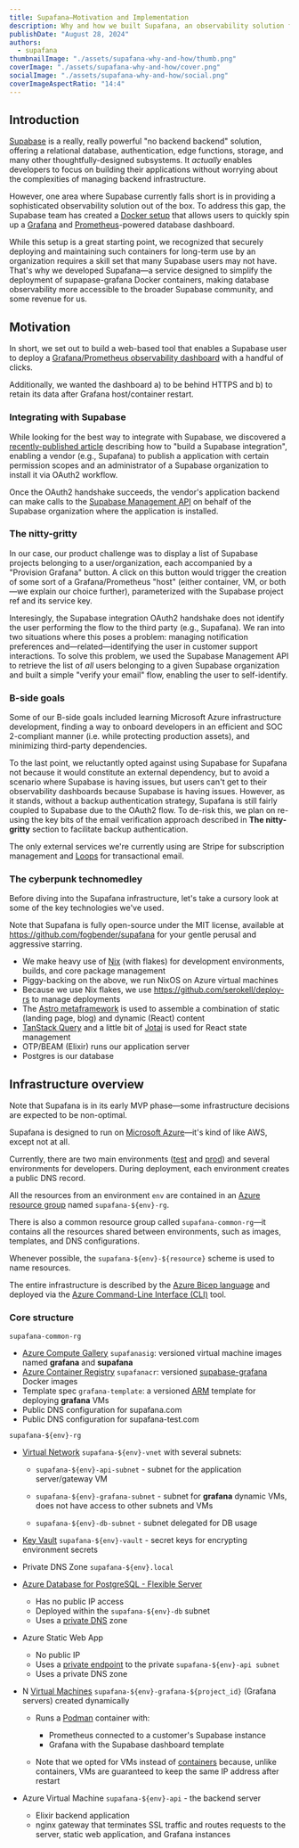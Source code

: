 ```yaml
---
title: Supafana—Motivation and Implementation
description: Why and how we built Supafana, an observability solution for Supabase that wraps the Grafana and Prometheus Docker recipe from Supabase
publishDate: "August 28, 2024"
authors:
  - supafana
thumbnailImage: "./assets/supafana-why-and-how/thumb.png"
coverImage: "./assets/supafana-why-and-how/cover.png"
socialImage: "./assets/supafana-why-and-how/social.png"
coverImageAspectRatio: "14:4"
---
```


## Introduction

[Supabase](https://supabase.com) is a really, really powerful "no backend backend" solution, offering a relational database, authentication, edge functions, storage, and many other thoughtfully-designed subsystems. It _actually_ enables developers to focus on building their applications without worrying about the complexities of managing backend infrastructure.

However, one area where Supabase currently falls short is in providing a sophisticated observability solution out of the box. To address this gap, the Supabase team has created a [Docker setup](https://github.com/supabase/supabase-grafana) that allows users to quickly spin up a [Grafana](https://grafana.com/) and [Prometheus](https://prometheus.io/)-powered database dashboard.

While this setup is a great starting point, we recognized that securely deploying and maintaining such containers for long-term use by an organization requires a skill set that many Supabase users may not have. That's why we developed Supafana—a service designed to simplify the deployment of supapase-grafana Docker containers, making database observability more accessible to the broader Supabase community, and some revenue for us.

## Motivation

In short, we set out to build a web-based tool that enables a Supabase user to deploy a [Grafana/Prometheus observability dashboard](https://github.com/supabase/grafana-dashboards) with a handful of clicks.

Additionally, we wanted the dashboard a) to be behind HTTPS and b) to retain its data after Grafana host/container restart.

### Integrating with Supabase

While looking for the best way to integrate with Supabase, we discovered a [recently-published article](https://supabase.com/docs/guides/platform/oauth-apps/build-a-supabase-integration) describing how to "build a Supabase integration", enabling a vendor (e.g., Supafana) to publish a application with certain permission scopes and an administrator of a Supabase organization to install it via OAuth2 workflow.

Once the OAuth2 handshake succeeds, the vendor's application backend can make calls to the [Supabase Management API](https://supabase.com/docs/reference/api/introduction) on behalf of the Supabase organization where the application is installed.

### The nitty-gritty

In our case, our product challenge was to display a list of Supabase projects belonging to a user/organization, each accompanied by a "Provision Grafana" button. A click on this button would trigger the creation of some sort of a Grafana/Prometheus "host" (either container, VM, or both—we explain our choice further), parameterized with the Supabase project ref and its service key.

Interesingly, the Supabase integration OAuth2 handshake does not identify the user performing the flow to the third party (e.g., Supafana). We ran into two situations where this poses a problem: managing notification preferences and—related—identifying the user in customer support interactions. To solve this problem, we used the Supabase Management API to retrieve the list of _all_ users belonging to a given Supabase organization and built a simple "verify your email" flow, enabling the user to self-identify.

### B-side goals

Some of our B-side goals included learning Microsoft Azure infrastructure development, finding a way to onboard developers in an efficient and SOC 2-compliant manner (i.e. while protecting production assets), and minimizing third-party dependencies.

To the last point, we reluctantly opted against using Supabase for Supafana not because it would constitute an external dependency, but to avoid a scenario where Supabase is having issues, but users can't get to their observability dashboards because Supabase is having issues. However, as it stands, without a backup authentication strategy, Supafana is still fairly coupled to Supabase due to the OAuth2 flow. To de-risk this, we plan on re-using the key bits of the email verification approach described in **The nitty-gritty** section to facilitate backup authentication.

The only external services we're currently using are Stripe for subscription management and [Loops](https://loops.so) for transactional email.

### The cyberpunk technomedley

Before diving into the Supafana infrastructure, let's take a cursory look at some of the key technologies we've used.

Note that Supafana is fully open-source under the MIT license, available at https://github.com/fogbender/supafana for your gentle perusal and aggressive starring.

- We make heavy use of [Nix](https://nixos.org/) (with flakes) for development environments, builds, and core package management
- Piggy-backing on the above, we run NixOS on Azure virtual machines
- Because we use Nix flakes, we use https://github.com/serokell/deploy-rs to manage deployments
- The [Astro metaframework](https://astro.build) is used to assemble a combination of static (landing page, blog) and dynamic (React) content
- [TanStack Query](https://tanstack.com/query/latest) and a little bit of [Jotai](https://jotai.org/) is used for React state management
- OTP/BEAM (Elixir) runs our application server
- Postgres is our database

## Infrastructure overview

Note that Supafana is in its early MVP phase—some infrastructure decisions are expected to be non-optimal.

Supafana is designed to run on [Microsoft Azure](https://azure.microsoft.com/en-us/)—it's kind of like AWS, except not at all.

Currently, there are two main environments ([test](https://supafana-test.com) and [prod](https://supafana.com)) and several environments for developers. During deployment, each environment creates a public DNS record.

All the resources from an environment `env` are contained in an [Azure resource group](https://learn.microsoft.com/en-us/azure/azure-resource-manager/management/manage-resource-groups-portal) named `supafana-${env}-rg`.

There is also a common resource group called `supafana-common-rg`—it contains all the resources shared between environments, such as images, templates, and DNS configurations.

Whenever possible, the `supafana-${env}-${resource}` scheme is used to name resources.

The entire infrastructure is described by the [Azure Bicep language](https://learn.microsoft.com/en-us/azure/azure-resource-manager/bicep/overview?tabs=bicep) and deployed via the [Azure Command-Line Interface (CLI)](https://learn.microsoft.com/en-us/cli/azure/) tool.

### Core structure

`supafana-common-rg`

- [Azure Compute Gallery](https://learn.microsoft.com/en-us/azure/virtual-machines/azure-compute-gallery) `supafanasig`: versioned virtual machine images named **grafana** and **supafana**
- [Azure Container Registry](https://azure.microsoft.com/en-us/products/container-registry) `supafanacr`: versioned [supabase-grafana](https://github.com/supabase/supabase-grafana) Docker images
- Template spec `grafana-template`: a versioned [ARM](https://learn.microsoft.com/en-us/azure/azure-resource-manager/management/overview) template for deploying **grafana** VMs
- Public DNS configuration for supafana.com
- Public DNS configuration for supafana-test.com

`supafana-${env}-rg`

- [Virtual Network](https://learn.microsoft.com/en-us/azure/virtual-network/virtual-networks-overview) `supafana-${env}-vnet` with several subnets:

  - `supafana-${env}-api-subnet` - subnet for the application server/gateway VM

  - `supafana-${env}-grafana-subnet` - subnet for **grafana** dynamic VMs, does not have access to other subnets and VMs

  - `supafana-${env}-db-subnet` - subnet delegated for DB usage

- [Key Vault](https://azure.microsoft.com/en-us/products/key-vault) `supafana-${env}-vault` - secret keys for encrypting environment secrets

- Private DNS Zone `supafana-${env}.local`

- [Azure Database for PostgreSQL - Flexible Server](https://learn.microsoft.com/en-us/azure/postgresql/)

  - Has no public IP access
  - Deployed within the `supafana-${env}-db` subnet
  - Uses a [private DNS](https://learn.microsoft.com/en-us/azure/dns/private-dns-overview) zone

- Azure Static Web App

  - No public IP
  - Uses a [private endpoint](https://learn.microsoft.com/en-us/azure/private-link/private-endpoint-overview) to the private `supafana-${env}-api subnet`
  - Uses a private DNS zone

- N [Virtual Machines](https://azure.microsoft.com/en-us/products/virtual-machines) `supafana-${env}-grafana-${project_id}` (Grafana servers) created dynamically

  - Runs a [Podman](https://podman.io/) container with:

    - Prometheus connected to a customer's Supabase instance
    - Grafana with the Supabase dashboard template

  - Note that we opted for VMs instead of [containers](https://azure.microsoft.com/en-us/products/category/containers) because, unlike containers, VMs are guaranteed to keep the same IP address after restart

- Azure Virtual Machine `supafana-${env}-api` - the backend server
  - Elixir backend application
  - nginx gateway that terminates SSL traffic and routes requests to the server, static web application, and Grafana instances
